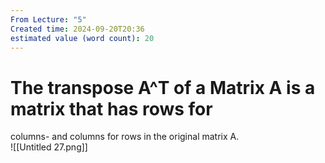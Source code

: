 ```yaml
---
From Lecture: "5"
Created time: 2024-09-20T20:36
estimated value (word count): 20
---
```

# The transpose A^T of a Matrix A is a matrix that has rows for  
columns- and columns for rows in the original matrix A.  
![[Untitled 27.png]]